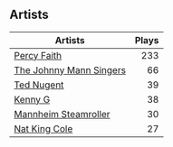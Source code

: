 ## Artists
Artists | Plays 
----- | -----: 
[Percy Faith](/artists/percy-faith-120889) | 233
[The Johnny Mann Singers](/artists/the-johnny-mann-singers-30064353) | 66
[Ted Nugent](/artists/ted-nugent-40670) | 39
[Kenny G](/artists/kenny-g-7789) | 38
[Mannheim Steamroller](/artists/mannheim-steamroller-39605) | 30
[Nat King Cole](/artists/nat-king-cole-3428) | 27

